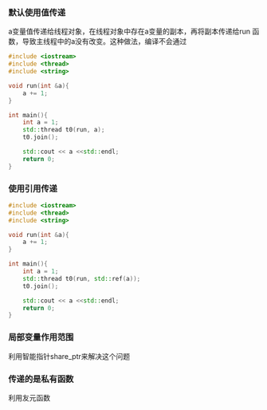 ### 默认使用值传递
a变量值传递给线程对象，在线程对象中存在a变量的副本，再将副本传递给run
函数，导致主线程中的a没有改变。这种做法，编译不会通过
```c++
#include <iostream>
#include <thread>
#include <string>

void run(int &a){
    a += 1;
}

int main(){
    int a = 1;
    std::thread t0(run, a);
    t0.join();

    std::cout << a <<std::endl;
    return 0;
}
```

### 使用引用传递
```c++
#include <iostream>
#include <thread>
#include <string>

void run(int &a){
    a += 1;
}

int main(){
    int a = 1;
    std::thread t0(run, std::ref(a));
    t0.join();

    std::cout << a <<std::endl;
    return 0;
}
```

### 局部变量作用范围
利用智能指针share_ptr来解决这个问题

### 传递的是私有函数
利用友元函数